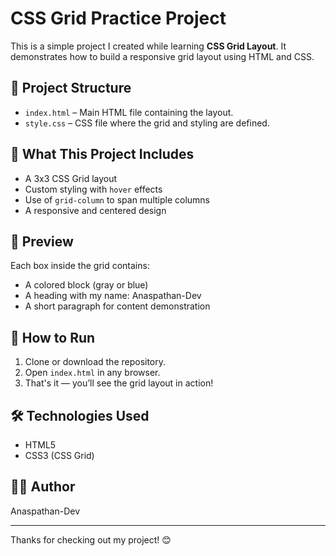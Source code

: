 # CSS Grid Practice Project

This is a simple project I created while learning **CSS Grid Layout**. It demonstrates how to build a responsive grid layout using HTML and CSS.

## 📁 Project Structure

- `index.html` – Main HTML file containing the layout.
- `style.css` – CSS file where the grid and styling are defined.

## 🎯 What This Project Includes

- A 3x3 CSS Grid layout
- Custom styling with `hover` effects
- Use of `grid-column` to span multiple columns
- A responsive and centered design

## 📸 Preview

Each box inside the grid contains:
- A colored block (gray or blue)
- A heading with my name: Anaspathan-Dev
- A short paragraph for content demonstration

## 🚀 How to Run

1. Clone or download the repository.
2. Open `index.html` in any browser.
3. That's it — you’ll see the grid layout in action!

## 🛠️ Technologies Used

- HTML5
- CSS3 (CSS Grid)

## 🙋‍♂️ Author

Anaspathan-Dev

---

Thanks for checking out my project! 😊
